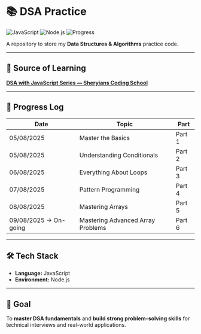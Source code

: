 # 📚 DSA Practice

![JavaScript](https://img.shields.io/badge/JavaScript-F7DF1E?logo=javascript&logoColor=black)
![Node.js](https://img.shields.io/badge/Node.js-339933?logo=nodedotjs&logoColor=white)
![Progress](https://img.shields.io/badge/Progress-Delayed-yellow)

A repository to store my **Data Structures & Algorithms** practice code.

---

## 📌 Source of Learning

**[DSA with JavaScript Series — Sheryians Coding School](https://youtube.com/playlist?list=PLbtI3_MArDOmSKABu09sEs0SxCibd1wgr&si=zz1-MgdSvLE9e4Lo)**

---

## 📅 Progress Log

| Date                  | Topic                             | Part   |
| --------------------- | --------------------------------- | ------ |
| 05/08/2025            | Master the Basics                 | Part 1 |
| 05/08/2025            | Understanding Conditionals        | Part 2 |
| 06/08/2025            | Everything About Loops            | Part 3 |
| 07/08/2025            | Pattern Programming               | Part 4 |
| 08/08/2025            | Mastering Arrays                  | Part 5 |
| 09/08/2025 → On-going | Mastering Advanced Array Problems | Part 6 |

---

## 🛠 Tech Stack

- **Language:** JavaScript
- **Environment:** Node.js

---

## 🎯 Goal

To **master DSA fundamentals** and **build strong problem-solving skills** for technical interviews and real-world applications.
